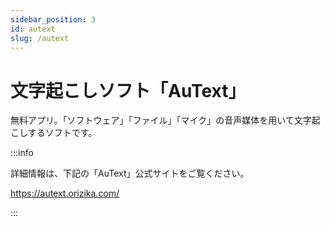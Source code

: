 ```yaml
---
sidebar_position: 3
id: autext
slug: /autext
---
```


# 文字起こしソフト「AuText」

無料アプリ。「ソフトウェア」「ファイル」「マイク」の音声媒体を用いて文字起こしするソフトです。


:::info

詳細情報は、下記の「AuText」公式サイトをご覧ください。

https://autext.orizika.com/

:::
